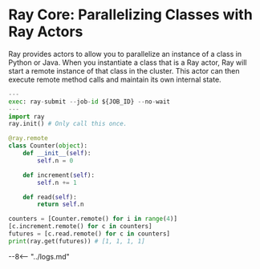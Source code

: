 

# Ray Core: Parallelizing Classes with Ray Actors

Ray provides actors to allow you to parallelize an instance of a class in Python or Java. When you instantiate a class that is a Ray actor, Ray will start a remote instance of that class in the cluster. This actor can then execute remote method calls and maintain its own internal state.

```python
---
exec: ray-submit --job-id ${JOB_ID} --no-wait
---
import ray
ray.init() # Only call this once.

@ray.remote
class Counter(object):
    def __init__(self):
        self.n = 0

    def increment(self):
        self.n += 1

    def read(self):
        return self.n

counters = [Counter.remote() for i in range(4)]
[c.increment.remote() for c in counters]
futures = [c.read.remote() for c in counters]
print(ray.get(futures)) # [1, 1, 1, 1]
```

--8<-- "../logs.md"
